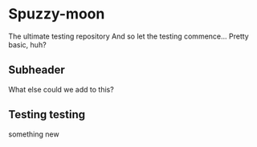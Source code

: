 # Spuzzy-moon
The ultimate testing repository
And so let the testing commence...
Pretty basic, huh?

## Subheader

What else could we add to this?

## Testing testing

something new